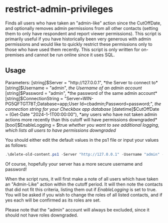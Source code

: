 # restrict-admin-privileges

Finds all users who have taken an "admin-like" action since the CutOffDate, and optionally removes admin
permissions from all other contacts (setting them to only have respondent and report viewer permissions).
This script is primarily useful if you have historically been very generous with admin permissions and would
like to quickly restrict these permissions only to those who have used them recently.
This script is only written for on-premises and cannot be run online since it uses SQL.

## Usage

Parameters:
	[string]$Server = "http://127.0.0.1", *the Server to connect to*
	[string]$Username = "admin", *the Username of an admin account*
	[string]$Password = "admin", *the password of the same admin account*
	[string]$ConnectionString = "Server=WIN-PG5QFTGT78T;Database=app;User Id=cbadmin;Password=password;", *the connection string for your Checkbox app database*
    [datetime]$CutOffDate = (Get-Date "2024-1-1T00:00:00"), *any users who have not taken admin actions more recently than this cutoff will have permissions downgraded*
	[bool]$EnableLogging = $true *whether you want to see additional logging, which lists all users to have permissions downgraded*

You should either edit the default values in the ps1 file or input your values as follows:

```ps1
.\delete-old-content.ps1 -Server "http://127.0.0.1" -Username "admin" -Password "admin" -ConnectionString "Server=WIN-PG5QFTGT78T;Database=app;User Id=cbadmin;Password=password;" -CutOffDate "2024-1-1T00:00:00" -EnableLogging $true
```
Of course, hopefully your server has a more secure username and password!

When the script runs, it will first make a note of all users which have taken an "Admin-Like" action within the cutoff period.  It will then note the contacts that did not fit this criteria, listing them out if *EnableLogging* is set to true.  You will be asked if you wish to change the roles of all listed contacts, and if yes each will be confirmed as its roles are set.

Please note that the "admin" account will always be excluded, since it should not have roles downgraded.